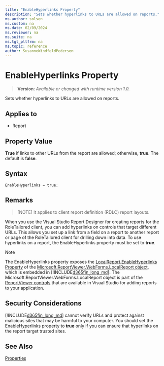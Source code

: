 ```yaml
---
title: "EnableHyperlinks Property"
description: "Sets whether hyperlinks to URLs are allowed on reports."
ms.author: solsen
ms.custom: na
ms.date: 02/09/2024
ms.reviewer: na
ms.suite: na
ms.tgt_pltfrm: na
ms.topic: reference
author: SusanneWindfeldPedersen
---
```

[//]: # (START>DO_NOT_EDIT)
[//]: # (IMPORTANT:Do not edit any of the content between here and the END>DO_NOT_EDIT.)
[//]: # (Any modifications should be made in the .xml files in the ModernDev repo.)
# EnableHyperlinks Property
> **Version**: _Available or changed with runtime version 1.0._

Sets whether hyperlinks to URLs are allowed on reports.

## Applies to
-   Report

[//]: # (IMPORTANT: END>DO_NOT_EDIT)

## Property Value  

**True** if links to other URLs from the report are allowed; otherwise, **true**. The default is **false**.  
 
## Syntax

```AL
EnableHyperlinks = true;
```

## Remarks

> [NOTE]
> It applies to client report definition \(RDLC\) report layouts.    

When you use the Visual Studio Report Designer for creating reports for the RoleTailored client, you can add hyperlinks on controls that target different URLs. This allows you set up a link from a field on a report to another report or page of the RoleTailored client for drilling down into data. To use hyperlinks on a report, the EnableHyperlinks property must be set to **true**.
  
> [!NOTE]  
> The EnableHyperlinks property exposes the [LocalReport.EnableHyperlinks Property](/dotnet/api/microsoft.reporting.webforms.localreport.enablehyperlinks) of the [Microsoft.ReportViewer.WebForms.LocalReport object](/dotnet/api/microsoft.reporting.webforms.localreport), which is embedded in [!INCLUDE[d365fin_long_md](../includes/d365fin_long_md.md)]. The Microsoft.ReportViewer.WebForms.LocalReport object is part of the [ReportViewer controls](/previous-versions/ms251671(v=vs.140)) that are available in Visual Studio for adding reports to your application.  
  
## Security Considerations

[!INCLUDE[d365fin_long_md](../includes/d365fin_long_md.md)] cannot verify URLs and protect against malicious sites that may be harmful to your computer. You should set the EnableHyperlinks property to **true** only if you can ensure that hyperlinks on the report target trusted sites.  
  
## See Also  

[Properties](devenv-properties.md)